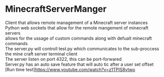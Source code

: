 # MinecraftServerManger
Client that allows remote management of a Minecraft server instances <br>
Python web sockets that allow for the remote mangement of minecraft servers<br>
allows for the ussage of custom commands along with defualt minecraft commands<br>
The server.py will controll test.py which communicates to the sub-proccess the mine craft server terminal client <br>
The server listen on port 4322, this can be port-forwared <br>
Server.py has an auto save feature that will auto tic after a user set offset <br>
[Run time test]https://www.youtube.com/watch?v=z1TPIS8vtwo
